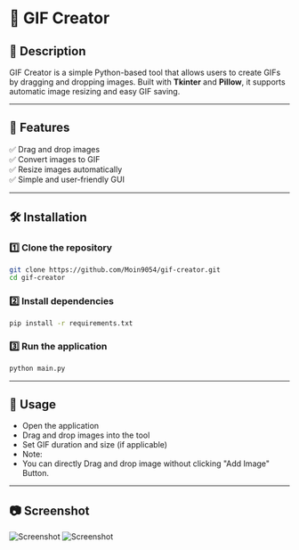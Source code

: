 # 🎨 GIF Creator  

## 📝 Description  
GIF Creator is a simple Python-based tool that allows users to create GIFs by dragging and dropping images. Built with **Tkinter** and **Pillow**, it supports automatic image resizing and easy GIF saving.  

---

## 🚀 Features  
✅ Drag and drop images  
✅ Convert images to GIF  
✅ Resize images automatically  
✅ Simple and user-friendly GUI  

---

## 🛠️ Installation  

### 1️⃣ Clone the repository  
```sh
git clone https://github.com/Moin9054/gif-creator.git
cd gif-creator
```

### 2️⃣ Install dependencies  
```sh
pip install -r requirements.txt
```

### 3️⃣ Run the application  
```sh
python main.py
```

---

## 🎥 Usage  
- Open the application  
- Drag and drop images into the tool  
- Set GIF duration and size (if applicable)
- Note:
- You can directly Drag and drop image without clicking "Add Image" Button. 
---

## 📷 Screenshot  
![Screenshot](https://github.com/user-attachments/assets/43f97533-5592-445a-8968-26494ba67319)
![Screenshot](https://github.com/user-attachments/assets/710b89e0-cd81-44bc-b672-bdb9864909e1)
 



